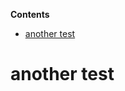 <!-- START doctoc generated TOC please keep comment here to allow auto update -->
<!-- DON'T EDIT THIS SECTION, INSTEAD RE-RUN doctoc TO UPDATE -->
**Contents**

- [another test](#another-test)

<!-- END doctoc generated TOC please keep comment here to allow auto update -->

# another test
